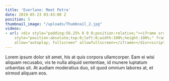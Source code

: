 ```yaml
---
title: 'Everlane: Meet Petra'
date: 2019-05-23 03:43:00 Z
position: 5
thumbnail_image: "/uploads/Thumbnail_2.jpg"
videos:
- url: <div style="padding:56.25% 0 0 0;position:relative;"><iframe src="https://player.vimeo.com/video/84509126?autoplay=1&title=0&byline=0&portrait=0"
    style="position:absolute;top:0;left:0;width:100%;height:100%;" frameborder="0"
    allow="autoplay; fullscreen" allowfullscreen></iframe></div><script src="https://player.vimeo.com/api/player.js"></script>
---
```


Lorem ipsum dolor sit amet, his at quis corpora ullamcorper. Eam ei wisi aliquam recusabo, vis te nulla aliquid sententiae, id munere luptatum urbanitas sit. At audiam moderatius duo, sit quod omnium labores at, et eirmod aliquam eos.